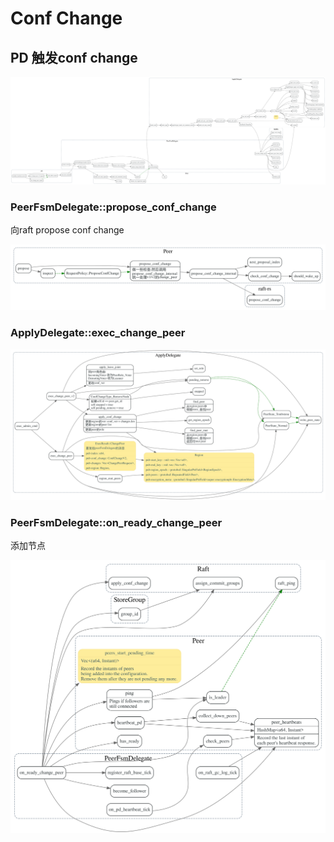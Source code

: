 # Conf Change

## PD 触发conf change

![](./dot/tikv_conf_change.svg)

### PeerFsmDelegate::propose_conf_change

向raft propose conf change

![](./dot/tikv_propose_conf_change.svg)

### ApplyDelegate::exec_change_peer

![](./dot/exec_change_peer.svg)

### PeerFsmDelegate::on_ready_change_peer

添加节点

![](./dot/on_ready_change_peer.svg)
